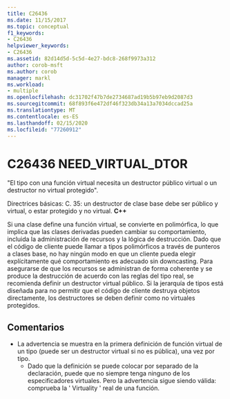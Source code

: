 ```yaml
---
title: C26436
ms.date: 11/15/2017
ms.topic: conceptual
f1_keywords:
- C26436
helpviewer_keywords:
- C26436
ms.assetid: 82d14d5d-5c5d-4e27-bdc8-268f9973a312
author: corob-msft
ms.author: corob
manager: markl
ms.workload:
- multiple
ms.openlocfilehash: dc31702f47b7de2734687ad19b5b97eb9d2087d3
ms.sourcegitcommit: 68f893f6e472df46f323db34a13a7034dccad25a
ms.translationtype: MT
ms.contentlocale: es-ES
ms.lasthandoff: 02/15/2020
ms.locfileid: "77260912"
---
```

# <a name="c26436-need_virtual_dtor"></a>C26436 NEED_VIRTUAL_DTOR
"El tipo con una función virtual necesita un destructor público virtual o un destructor no virtual protegido".

Directrices básicas: C. 35: un destructor de clase base debe ser público y virtual, o estar protegido y no virtual. **C++**

Si una clase define una función virtual, se convierte en polimórfica, lo que implica que las clases derivadas pueden cambiar su comportamiento, incluida la administración de recursos y la lógica de destrucción. Dado que el código de cliente puede llamar a tipos polimórficos a través de punteros a clases base, no hay ningún modo en que un cliente pueda elegir explícitamente qué comportamiento es adecuado sin downcasting. Para asegurarse de que los recursos se administran de forma coherente y se produce la destrucción de acuerdo con las reglas del tipo real, se recomienda definir un destructor virtual público. Si la jerarquía de tipos está diseñada para no permitir que el código de cliente destruya objetos directamente, los destructores se deben definir como no virtuales protegidos.

## <a name="remarks"></a>Comentarios
- La advertencia se muestra en la primera definición de función virtual de un tipo (puede ser un destructor virtual si no es pública), una vez por tipo.
  - Dado que la definición se puede colocar por separado de la declaración, puede que no siempre tenga ninguno de los especificadores virtuales. Pero la advertencia sigue siendo válida: comprueba la ' Virtuality ' real de una función.
